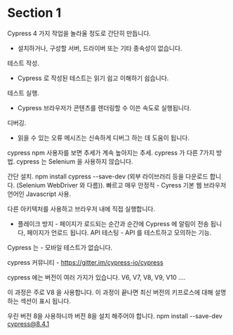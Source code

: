 # Section 1

Cypress 4 가지 작업을 놀라울 정도로 간단히 만듭니다.

- 설치하거나, 구성할 서버, 드라이버 또는 기타 종속성이 없습니다.

테스트 작성.

- Cypress 로 작성된 테스트는 읽기 쉽고 이해하기 쉽습니다.
  
테스트 실행.

- Cypress 브라우저가 콘텐츠를 렌더링할 수 이쓴 속도로 실행됩니다.

디버깅.

- 읽을 수 있는 오류 메시즈는 신속하게 디버그 하는 데 도움이 됩니다.

cypress npm 사용자를 보면 추세가 계속 높아지는 추세.
cypress 가 다른 7가지 방법.
cypress 는 Selenium 을 사용하지 않습니다. 

간단 설치. npm install cypress --save-dev (외부 라이브러리 등을 다운로드 합니다. (Selenium WebDriver 와 다름)).
빠르고 매우 안정적 - Cyress 기본 웹 브라우저 언어인 Javascript 사용.

다른 아키텍처를 사용하고 브라우저 내에 직접 실행합니다.

- 플레이크 방지 - 페이지가 로드되는 순간과 순간에 Cypress 에 알림이 전송 됩니다, 페이지가 언로드 됩니다.
    API 테스팅 - API 를 테스트하고 모의하는 기능.

Cypress 는 - 모바일 테스트가 없습니다.


cypress 커뮤니티 - https://gitter.im/cypress-io/cypress


cypress 에는 버전이 여러 가지가 있습니다.
V6, V7, V8, V9, V10 .... 

이 과정은 주로 V8 을 사용합니다.
이 과정이 끝나면 최신 버전의 키프로스에 대해 설명하는 섹션이 표시 됩니다.

우린 버전 8을 사용하니까 버전 8을 설치 해주어야 합니다.
npm install --save-dev cypress@8.4.1 

